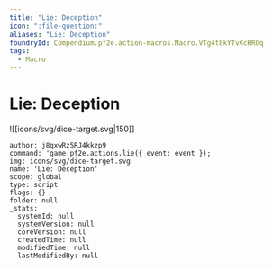 ```yaml
---
title: "Lie: Deception"
icon: ":file-question:"
aliases: "Lie: Deception"
foundryId: Compendium.pf2e.action-macros.Macro.VTg4t8kYTvXcHROq
tags:
  - Macro
---
```


# Lie: Deception
![[icons/svg/dice-target.svg|150]]

```Macro
author: j8qxwRz5RJ4kkzp9
command: 'game.pf2e.actions.lie({ event: event });'
img: icons/svg/dice-target.svg
name: 'Lie: Deception'
scope: global
type: script
flags: {}
folder: null
_stats:
  systemId: null
  systemVersion: null
  coreVersion: null
  createdTime: null
  modifiedTime: null
  lastModifiedBy: null
```
